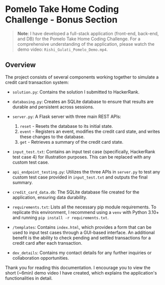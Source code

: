 # Pomelo Take Home Coding Challenge - Bonus Section

> **Note**: I have developed a full-stack application (front-end, back-end, and DB) for the Pomelo Take Home Coding Challenge. For a comprehensive understanding of the application, please watch the demo video: `Rishi_Gulati_Pomelo_Demo.mp4`.

## Overview

The project consists of several components working together to simulate a credit card transaction system:

- `solution.py`: Contains the solution I submitted to HackerRank.
- `databasing.py`: Creates an SQLite database to ensure that results are durable and persistent across sessions.
- `server.py`: A Flask server with three main REST APIs:
  1. `reset` - Resets the database to its initial state.
  2. `event` - Registers an event, modifies the credit card state, and writes these changes to the database.
  3. `get` - Retrieves a summary of the credit card state.

- `input_test.txt`: Contains an input test case (specifically, HackerRank test case 4) for illustration purposes. This can be replaced with any custom test case.

- `api_endpoint_testing.py`: Utilizes the three APIs in `server.py` to test any custom test case provided in `input_test.txt` and outputs the final summary.

- `credit_card_data.db`: The SQLite database file created for the application, ensuring data durability.

- `requirements.txt`: Lists all the necessary pip module requirements. To replicate this environment, I recommend using a `venv` with Python 3.10+ and running `pip install -r requirements.txt`.

- `/templates`: Contains `index.html`, which provides a form that can be used to input test cases through a GUI-based interface. An additional benefit is the ability to check pending and settled transactions for a credit card after each transaction.

- `dev_details`: Contains my contact details for any further inquiries or collaboration opportunities.

Thank you for reading this documentation. I encourage you to view the short (~6min) demo video I have created, which explains the application's functionalities in detail.
